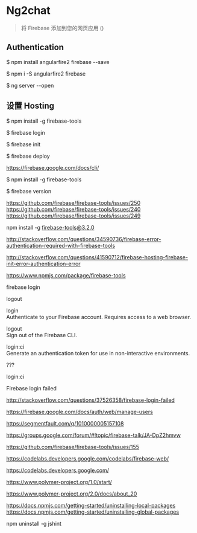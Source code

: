 # Ng2chat

> 将 Firebase 添加到您的网页应用 ()  




## Authentication  

$ npm install angularfire2 firebase --save

$ npm i -S angularfire2 firebase



$ ng server --open


## 设置 Hosting  

$ npm install -g firebase-tools

$ firebase login

$ firebase init

$ firebase deploy







https://firebase.google.com/docs/cli/  



$ npm install -g firebase-tools  

$ firebase version




https://github.com/firebase/firebase-tools/issues/250  
https://github.com/firebase/firebase-tools/issues/240  
https://github.com/firebase/firebase-tools/issues/249  



npm install -g firebase-tools@3.2.0






http://stackoverflow.com/questions/34590736/firebase-error-authentication-required-with-firebase-tools


http://stackoverflow.com/questions/41590712/firebase-hosting-firebase-init-error-authentication-error  

https://www.npmjs.com/package/firebase-tools  



firebase login




logout

login  
Authenticate to your Firebase account. Requires access to a web browser.

logout  
Sign out of the Firebase CLI.

login:ci  
Generate an authentication token for use in non-interactive environments.


???

login:ci








Firebase login failed  

http://stackoverflow.com/questions/37526358/firebase-login-failed  



https://firebase.google.com/docs/auth/web/manage-users  

https://segmentfault.com/q/1010000005157108  

https://groups.google.com/forum/#!topic/firebase-talk/JA-DpZ2hmvw  

https://github.com/firebase/firebase-tools/issues/155  









https://codelabs.developers.google.com/codelabs/firebase-web/


https://codelabs.developers.google.com/  




https://www.polymer-project.org/1.0/start/  

https://www.polymer-project.org/2.0/docs/about_20  



https://docs.npmjs.com/getting-started/uninstalling-local-packages  
https://docs.npmjs.com/getting-started/uninstalling-global-packages  


npm uninstall -g jshint














